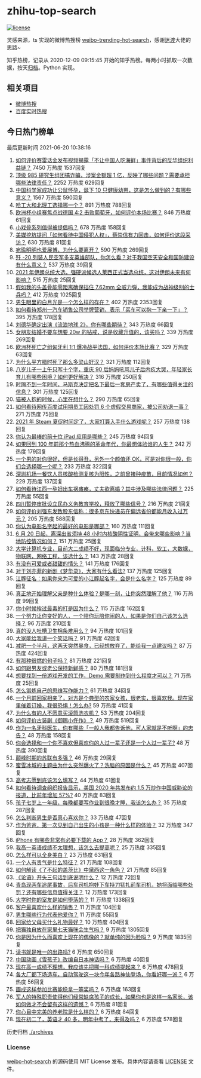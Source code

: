 # zhihu-top-search

[![license](https://img.shields.io/github/license/Arrackisarookie/zhihu-top-search)](https://github.com/Arrackisarookie/zhihu-top-search/blob/master/LICENSE)

灵感来源，ts 实现的微博热搜榜 [weibo-trending-hot-search](https://github.com/justjavac/weibo-trending-hot-search)，感谢[迷渡](https://github.com/justjavac)大佬的思路~

知乎热榜，记录从 2020-12-09 09:15:45 开始的知乎热榜。每两小时抓取一次数据，按天[归档](./archives)。Python 实现。

## 相关项目
+ [微博热搜](https://github.com/Arrackisarookie/weibo-hot-search)
+ [百度实时热搜](https://github.com/Arrackisarookie/baidu-hot-search)

## 今日热门榜单

<!-- Rank Begin -->

最后更新时间 2021-06-20 10:38:16

1. [如何评价赛雷话金发布视频揭露「不让中国人吃海鲜」事件背后的反华组织利益链？](https://www.zhihu.com/question/465827983) 7450 万热度 1537回复
1. [顶级 985 研究生组团搞诈骗，涉案金额超 1 亿，反映了哪些问题？需要承担哪些法律责任？](https://www.zhihu.com/question/465557339) 2252 万热度 629回复
1. [中国科学家成功让公鼠怀孕，诞下 10 只健康幼崽，这是怎么做到的？有哪些意义？](https://www.zhihu.com/question/465862552) 1567 万热度 590回复
1. [哈工大和北理工选择哪一个？](https://www.zhihu.com/question/329076452) 891 万热度 788回复
1. [欧洲杯小组赛焦点战德国 4:2 击败葡萄牙，如何评价本场比赛？](https://www.zhihu.com/question/466062228) 846 万热度 61回复
1. [小戏骨系列值得被提倡吗？](https://www.zhihu.com/question/354286546) 678 万热度 158回复
1. [美媒挖坑提问「如何看待中国侵犯人权」，蔡崇信有力回击，如何评价这段采访？](https://www.zhihu.com/question/465932695) 630 万热度 81回复
1. [宛瑜明明也爱展博，为什么要离开？](https://www.zhihu.com/question/443423809) 590 万热度 269回复
1. [歼 -20 列装人民空军多支英雄部队，你怎么看？对于我国空天安全和国防建设有什么意义？](https://www.zhihu.com/question/465781827) 537 万热度 39回复
1. [2021 年伊朗总统大选，强硬派候选人莱西正式当选总统，这对伊朗未来有何影响？](https://www.zhihu.com/question/465948308) 515 万热度 25回复
1. [假如我的头盖骨能零距离确保挡住 7.62mm 全威力弹，我能成为战神级别的士兵吗？](https://www.zhihu.com/question/444459120) 412 万热度 1025回复
1. [男生眼里的白月光是一个怎么样的存在？](https://www.zhihu.com/question/277228908) 402 万热度 2353回复
1. [如何看待郑州一汽车销售公司举牌营销，表示「买车可以抱一下亲一下」？](https://www.zhihu.com/question/465898157) 395 万热度 178回复
1. [刘德华确定出演《流浪地球 2》，你有哪些期待？](https://www.zhihu.com/question/465932631) 343 万热度 66回复
1. [女朋友结婚不要车想要 20w 的钻戒，说是收藏升值的，该买吗？](https://www.zhihu.com/question/460481721) 339 万热度 269回复
1. [欧洲杯死亡之组匈牙利 1:1 爆冷战平法国，如何评价本场比赛？](https://www.zhihu.com/question/465967890) 329 万热度 63回复
1. [为什么平方腊时死了那么多梁山好汉？](https://www.zhihu.com/question/459476694) 321 万热度 112回复
1. [八岁儿子一上午只写十个字，重庆 90 后妈妈吼骂儿子后内疚大哭，年轻家长育儿有哪些困境？如何更好解决？](https://www.zhihu.com/question/465723069) 316 万热度 250回复
1. [时隔不到一年时间，马斯克决定把名下最后一套房产卖了，有哪些值得关注的信息？](https://www.zhihu.com/question/465124442) 301 万热度 125回复
1. [猫被人抱的时候，心里在想什么？](https://www.zhihu.com/question/463390158) 290 万热度 65回复
1. [如何看待网传百度试用期员工因处罚 6 个虚假交易商家，被公司劝退一事？](https://www.zhihu.com/question/465745130) 271 万热度 75回复
1. [2021 年 Steam 夏促时间定了，大家打算入手什么游戏呢？](https://www.zhihu.com/question/456973633) 257 万热度 138回复
1. [你认为最棒的前十位 iPad 应用是哪些？](https://www.zhihu.com/question/34453138) 245 万热度 94回复
1. [如果回到 100 年前那个热血沸腾的革命年代，你最想体验谁的人生？](https://www.zhihu.com/question/460118166) 242 万热度 179回复
1. [一个男的对你很好，但是长得丑，另外一个颜值还 OK，可是对你很一般，你们会选择哪一个呢？](https://www.zhihu.com/question/463039719) 233 万热度 322回复
1. [深圳机场一餐饮人员核酸检测复核为阳性，之前曾接种疫苗，目前情况如何？](https://www.zhihu.com/question/465742318) 229 万热度 137回复
1. [如何看待江西一孕妇出车祸瘫痪，丈夫欲离婚？其中涉及哪些法律问题？](https://www.zhihu.com/question/465900205) 225 万热度 55回复
1. [四川暂停审批设立民办义务教育学校，释放了哪些信号？](https://www.zhihu.com/question/465529577) 216 万热度 21回复
1. [如何评价刘强东发致股东信称：很多京东快递员在偏远省份都能月收入过万元？](https://www.zhihu.com/question/465738678) 205 万热度 588回复
1. [你认为电影名字起的最好的电影是哪部？](https://www.zhihu.com/question/464066501) 160 万热度 111回复
1. [6 月 20 日起，离深出省须持 48 小时内核酸阴性证明，会带来哪些影响？当地防控情况如何？](https://www.zhihu.com/question/466006647) 151 万热度 25回复
1. [大学计算机专业，目前大二成绩不好，现面临分专业，计科，软工，大数据，物联网，网络工程，该选什么？](https://www.zhihu.com/question/461632323) 143 万热度 28回复
1. [有没有可爱或者甜甜的情头？](https://www.zhihu.com/question/391413854) 141 万热度 176回复
1. [对于刘亦菲的新剧《梦华录》，大家有什么看法?](https://www.zhihu.com/question/463716425) 137 万热度 125回复
1. [江豚征名：如果你来为可爱的小江豚起名字，会是什么名字？](https://www.zhihu.com/question/465558759) 125 万热度 89回复
1. [真正地开始理解父亲是种什么体验？是哪一刻，让你突然理解了他？](https://www.zhihu.com/question/47606616) 116 万热度 99回复
1. [你小时候挨过最毒的打是因为什么？](https://www.zhihu.com/question/387847644) 115 万热度 162回复
1. [一个努力让你变好的人，一个陪你玩陪你闹的人，如果是你们自己该怎么选择？](https://www.zhihu.com/question/464726557) 96 万热度 210回复
1. [真的没人吐槽卫生棉条难用么？](https://www.zhihu.com/question/300142490) 94 万热度 101回复
1. [大家能给我讲一个笑话吗？](https://www.zhihu.com/question/464776360) 91 万热度 42回复
1. [减肥一个半月，这两天突然暴食，已经想放弃了，能给我一点建议吗？](https://www.zhihu.com/question/460226695) 87 万热度 424回复
1. [有那种很燃的句子吗？](https://www.zhihu.com/question/457916101) 81 万热度 221回复
1. [如何跟男友或老公保持新鲜感？](https://www.zhihu.com/question/323121337) 80 万热度 181回复
1. [想要找到一份游戏开发的工作，Demo 需要制作到什么程度才可以？](https://www.zhihu.com/question/458749690) 71 万热度 25回复
1. [怎么锻炼自己的思维写作能力？](https://www.zhihu.com/question/454559985) 61 万热度 34回复
1. [一个月前回家相亲了，对方是个典型的农家女孩，很老实，很喜欢我。现在家里催着订婚，我很恐惧！怎么办?](https://www.zhihu.com/question/465677410) 59 万热度 41回复
1. [为什么有的人不愿意买滚筒洗衣机？](https://www.zhihu.com/question/393287010) 53 万热度 204回复
1. [如何评价古装剧《御赐小仵作》？](https://www.zhihu.com/question/457117887) 49 万热度 519回复
1. [作为一名牙科医生，你有哪些「一般人我都告诉他，可人家就是不听啊」的忠告？](https://www.zhihu.com/question/56477060) 48 万热度 158回复
1. [你会选择和一个你不喜欢但喜欢你的人过一辈子还是一个人过一辈子?](https://www.zhihu.com/question/461105913) 48 万热度 390回复
1. [颠峰时期的苏联有多强？](https://www.zhihu.com/question/35905985) 46 万热度 29回复
1. [蜜雪冰城的主题曲为什么突然爆火了？洗脑的原因是什么？](https://www.zhihu.com/question/464996660) 45 万热度 407回复
1. [高考志愿到底该怎么填写？](https://www.zhihu.com/question/409122324) 44 万热度 61回复
1. [如何看待调查组织报告显示，美国 2020 年共发布约 1.5 万炒作中国威胁论的报道，比前年增加 57%?](https://www.zhihu.com/question/465877952) 40 万热度 83回复
1. [孩子七岁上一年级，每晚都要写作业到很晚才睡，我该怎么办？](https://www.zhihu.com/question/453264257) 35 万热度 287回复
1. [怎么判断男生是否真心喜欢你？](https://www.zhihu.com/question/431695365) 33 万热度 47回复
1. [作为爸爸，第一次见到自己出生的小孩是一种什么样的体验？](https://www.zhihu.com/question/352453251) 32 万热度 347回复
1. [iPhone 有哪些非常有必要下载的 App？](https://www.zhihu.com/question/28306141) 28 万热度 362回复
1. [我高一英语成绩不太理想，该怎么去提高呢？](https://www.zhihu.com/question/463008113) 25 万热度 335回复
1. [怎么样可以全身美白？](https://www.zhihu.com/question/24969320) 23 万热度 631回复
1. [一个人有贵气是什么特征？](https://www.zhihu.com/question/61071183) 21 万热度 108回复
1. [如何解读《了不起的盖茨比》中黛西这一角色？](https://www.zhihu.com/question/464349748) 21 万热度 85回复
1. [《论语》开头三句话到底说明什么？](https://www.zhihu.com/question/458542584) 12 万热度 72回复
1. [青岛现两车追尾事故，后车司机抱娃下车持刀猛扎前车司机，她将面临哪些处罚？还有哪些信息值得关注？](https://www.zhihu.com/question/465539331) 12 万热度 173回复
1. [大学时你的室友是如何堕落的？](https://www.zhihu.com/question/351402740) 11 万热度 1338回复
1. [客户最喜欢什么样的销售？](https://www.zhihu.com/question/379701960) 11 万热度 104回复
1. [男生哪些行为代表他爱你？](https://www.zhihu.com/question/460665781) 11 万热度 55回复
1. [回家给父母买什么礼物最好？](https://www.zhihu.com/question/19553791) 10 万热度 404回复
1. [把猫独自放在家里七天猫咪会生气吗？](https://www.zhihu.com/question/297157565) 9 万热度 1305回复
1. [你是因为什么而喜欢上现在的偶像的？就单纯的因为脸吗？](https://www.zhihu.com/question/457095758) 9 万热度 1835回复
1. [读书就是唯一的出路吗?](https://www.zhihu.com/question/461143396) 6 万热度 650回复
1. [中国动画《雪孩子》改编自日本神话吗？](https://www.zhihu.com/question/465234646) 6 万热度 40回复
1. [现在高一成绩不理想，我应该先把哪一科成绩提起来？](https://www.zhihu.com/question/460555751) 6 万热度 478回复
1. [各大厂都下场造车，自动驾驶这一块今年各路神仙登场，你看好哪一派？](https://www.zhihu.com/question/449638288) 6 万热度 56回复
1. [画成这样参加比赛能稳拿一等奖吗？](https://www.zhihu.com/question/460339045) 6 万热度 163回复
1. [军人的特殊职责使得他们经常缺席孩子的成长，如果你也是这样一名家长，该如何做才不会留有这样的遗憾？](https://www.zhihu.com/question/462405175) 6 万热度 81回复
1. [你心目中完美的养老院是什么样的？](https://www.zhihu.com/question/403290284) 6 万热度 84回复
1. [现在初二了，英语才 40 多，明年中考了，来得及吗？](https://www.zhihu.com/question/463442997) 6 万热度 578回复
<!-- Rank End -->

历史归档 [./archives](./archives)

### License

[weibo-hot-search](https://github.com/Arrackisarookie/zhihu-top-search) 的源码使用 MIT License 发布。具体内容请查看 [LICENSE](./LICENSE) 文件。
